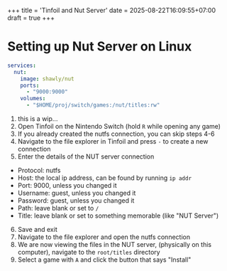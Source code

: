 +++
title = 'Tinfoil and Nut Server'
date = 2025-08-22T16:09:55+07:00
draft = true
+++

# Setting up Nut Server on Linux

```yaml
services:
  nut:
    image: shawly/nut
    ports:
      - "9000:9000"
    volumes:
      - "$HOME/proj/switch/games:/nut/titles:rw"
```

1. this is a wip...
2. Open Tinfoil on the Nintendo Switch (hold `R` while opening any game)
3. If you already created the nutfs connection, you can skip steps 4-6
4. Navigate to the file explorer in Tinfoil and press `-` to create a new connection
5. Enter the details of the NUT server connection
  * Protocol: nutfs
  * Host: the local ip address, can be found by running `ip addr`
  * Port: 9000, unless you changed it
  * Username: guest, unless you changed it
  * Password: guest, unless you changed it
  * Path: leave blank or set to `/`
  * Title: leave blank or set to something memorable (like "NUT Server")
6. Save and exit
7. Navigate to the file explorer and open the nutfs connection
8. We are now viewing the files in the NUT server, (physically on this computer), navigate to the `root/titles` directory
9. Select a game with `A` and click the button that says "Install"

